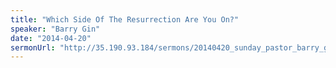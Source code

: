 ```yaml
---
title: "Which Side Of The Resurrection Are You On?"
speaker: "Barry Gin"
date: "2014-04-20"
sermonUrl: "http://35.190.93.184/sermons/20140420_sunday_pastor_barry_gin_which_side_of_the_resurrection_are_you_living_on.mp3"
---
```

